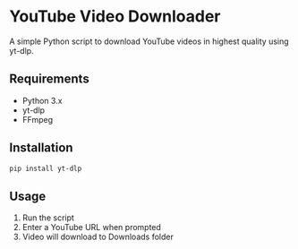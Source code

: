 # YouTube Video Downloader

A simple Python script to download YouTube videos in highest quality using yt-dlp.

## Requirements
- Python 3.x
- yt-dlp
- FFmpeg

## Installation
```bash
pip install yt-dlp
```

## Usage
1. Run the script
2. Enter a YouTube URL when prompted
3. Video will download to Downloads folder
